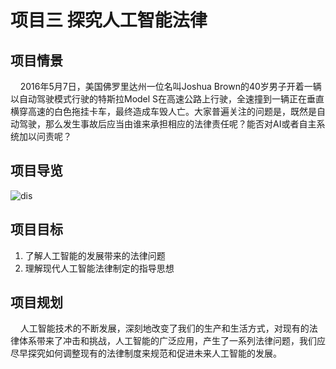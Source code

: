 # 项目三   探究人工智能法律

## 项目情景

&nbsp;&nbsp;&nbsp;&nbsp;2016年5月7日，美国佛罗里达州一位名叫Joshua Brown的40岁男子开着一辆以自动驾驶模式行驶的特斯拉Model S在高速公路上行驶，全速撞到一辆正在垂直横穿高速的白色拖挂卡车，最终造成车毁人亡。大家普遍关注的问题是，既然是自动驾驶，那么发生事故后应当由谁来承担相应的法律责任呢？能否对AI或者自主系统加以问责呢？

## 项目导览

![dis](../../images/threh/xm3/xmdl.png)

## 项目目标

1. 了解人工智能的发展带来的法律问题
2. 理解现代人工智能法律制定的指导思想

## 项目规划

&nbsp;&nbsp;&nbsp;&nbsp;人工智能技术的不断发展，深刻地改变了我们的生产和生活方式，对现有的法律体系带来了冲击和挑战，人工智能的广泛应用，产生了一系列法律问题，我们应尽早探究如何调整现有的法律制度来规范和促进未来人工智能的发展。